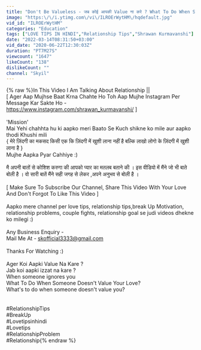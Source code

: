 ```yaml
---
title: "Don't Be Valueless - जब कोई आपकी Value ना करे ? What To Do When Someone Doesn't Value You ?"
image: "https:\/\/i.ytimg.com\/vi\/ILROErWytHM\/hqdefault.jpg"
vid_id: "ILROErWytHM"
categories: "Education"
tags: ["LOVE TIPS IN HINDI","Relationship Tips","Shrawan Kurmavanshi"]
date: "2022-03-14T08:31:50+03:00"
vid_date: "2020-06-22T12:30:03Z"
duration: "PT7M27S"
viewcount: "1647"
likeCount: "138"
dislikeCount: ""
channel: "Skyil"
---
```

{% raw %}In This Video I Am Talking About Relationship || <br />[ Ager Aap Mujhse Baat Krna Chahte Ho Toh Aap Mujhe Instagram Per Message Kar Sakte Ho -<br /> <a rel="nofollow" target="blank" href="https://www.instagram.com/shrawan_kurmavanshi/">https://www.instagram.com/shrawan_kurmavanshi/</a> ]<br /><br />'Mission'<br />Mai Yehi chahhta hu ki aapko meri Baato Se Kuch shikne ko mile aur aapko thodi Khushi mili <br />{ मेरे ज़िंदगी का मकसद किसी एक कि ज़िंदगी में खुशी लाना नहीं है बल्कि लाखो लोगो के ज़िंदगी में खुशी लाना है } <br />Mujhe Aapka Pyar Cahhiye :) <br /><br />मै अपनी बातों से कोशिश करुगा की आपको प्यार का मतलब बताने की । इस वीडियो में मैंने जो भी बाते बोली है । वो सारी बातें मैंने सही जगह से लेकर ,अपने अनुभव से बोली है । <br /><br />[ Make Sure To Subscribe Our Channel, Share This Video With Your Love And Don't Forgot To Like This Video ] <br /><br />Aapko mere channel per love tips, relationship tips,break Up Motivation, relationship problems, couple fights, relationship goal se judi videos dhekne ko milegi :) <br /><br />Any Business Enquiry - <br />Mail Me At - skofficial3333@gmail.com <br /><br />Thanks For Watching :)<br /><br />Ager Koi Aapki Value Na Kare ? <br />Jab koi aapki izzat na kare ? <br />When someone ignores you<br />What To Do When Someone Doesn't Value Your Love? <br />What's to do when someone doesn't value you? <br /><br /><br />#RelationshipTips<br />#BreakUp <br />#Lovetipsinhindi<br />#Lovetips<br />#RelationshipProblem<br />#Relationship{% endraw %}
